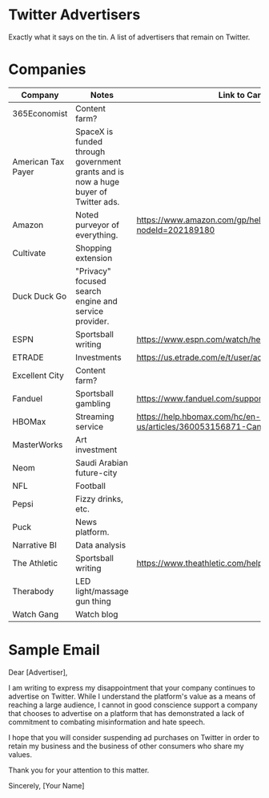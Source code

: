 # Twitter Advertisers
Exactly what it says on the tin. A list of advertisers that remain on Twitter. 

# Companies
Company | Notes | Link to Cancel | Customer Service Email
--- | --- | --- | ---
365Economist | Content farm? | | 
American Tax Payer | SpaceX is funded through government grants and is now a huge buyer of Twitter ads. | | 
Amazon | Noted purveyor of everything. | https://www.amazon.com/gp/help/customer/display.html?nodeId=202189180 | 
Cultivate | Shopping extension | | 
Duck Duck Go | "Privacy" focused search engine and service provider. | | support@duckduckgo.com
ESPN | Sportsball writing | https://www.espn.com/watch/help | 
ETRADE | Investments | https://us.etrade.com/e/t/user/accountpreferences | 
Excellent City | Content farm? | | 
Fanduel | Sportsball gambling | https://www.fanduel.com/support/cancel-account | support@fanduel.com
HBOMax | Streaming service | https://help.hbomax.com/hc/en-us/articles/360053156871-Cancel-your-subscription | 
MasterWorks | Art investment | | 
Neom | Saudi Arabian future-city | | 
NFL | Football | | 
Pepsi | Fizzy drinks, etc. | | 
Puck | News platform. | | 
Narrative BI | Data analysis | | 
The Athletic | Sportsball writing | https://www.theathletic.com/help/cancel-subscription/ | help@theathletic.com
Therabody | LED light/massage gun thing | | support@therabody.com
Watch Gang | Watch blog | | support@watchgang.com

# Sample Email

Dear [Advertiser],

I am writing to express my disappointment that your company continues to advertise on Twitter. While I understand the platform's value as a means of reaching a large audience, I cannot in good conscience support a company that chooses to advertise on a platform that has demonstrated a lack of commitment to combating misinformation and hate speech.

I hope that you will consider suspending ad purchases on Twitter in order to retain my business and the business of other consumers who share my values.

Thank you for your attention to this matter.

Sincerely,
[Your Name]

